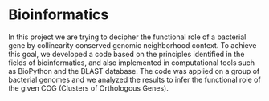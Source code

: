 # Bioinformatics
In this project we are trying to decipher the functional role of a bacterial gene by collinearity conserved genomic neighborhood context. To achieve this goal, we developed a code based on the principles identified in the fields of bioinformatics, and also implemented in computational tools such as BioPython and the BLAST database. The code was applied on a group of bacterial genomes and we analyzed the results to infer the functional role of the given COG (Clusters of Orthologous Genes).
